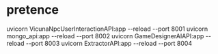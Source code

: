 # pretence

  uvicorn VicunaNpcUserInteractionAPI:app --reload --port 8001
  uvicorn mongo_api:app --reload --port 8002
  uvicorn GameDesignerAIAPI:app --reload --port 8003
  uvicorn ExtractorAPI:app --reload --port 8004

